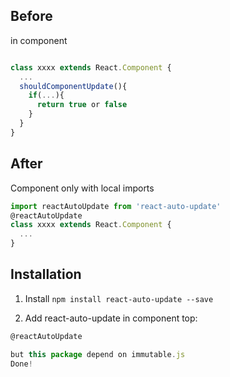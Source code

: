
## Before
in component
```js

class xxxx extends React.Component {
  ...
  shouldComponentUpdate(){
    if(...){
      return true or false
    }
  }
}
```

## After
Component only with local imports
```js
import reactAutoUpdate from 'react-auto-update'
@reactAutoUpdate
class xxxx extends React.Component {
  ...
}
```

## Installation 
1. Install
```npm install react-auto-update --save```

2. Add react-auto-update in component top:
```js
@reactAutoUpdate

but this package depend on immutable.js
Done!
